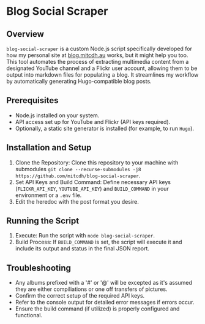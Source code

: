 # Blog Social Scraper
## Overview

`blog-social-scraper` is a custom Node.js script specifically developed for how my personal site at [blog.mitcdh.au](https://blog.mitcdh.au) works, but it might help you too. This tool automates the process of extracting multimedia content from a designated YouTube channel and a Flickr user account, allowing them to be output into markdown files for populating a blog. It streamlines my workflow by automatically generating Hugo-compatible blog posts.

## Prerequisites

*  Node.js installed on your system.
*  API access set up for YouTube and Flickr (API keys required).
*  Optionally, a static site generator is installed (for example, to run `Hugo`).

## Installation and Setup

1.  Clone the Repository: Clone this repository to your machine with submodules `git clone --recurse-submodules -j8 https://github.com/mitcdh/blog-social-scraper`.
2.  Set API Keys and Build Command: Define necessary API keys (`FLICKR_API_KEY`, `YOUTUBE_API_KEY`) and `BUILD_COMMAND` in your environment or a `.env` file.
3.  Edit the heredoc with the post format you desire.

## Running the Script

1.  Execute: Run the script with `node blog-social-scraper`.
2.  Build Process: If `BUILD_COMMAND` is set, the script will execute it and include its output and status in the final JSON report.

## Troubleshooting

*  Any albums prefixed with a '#' or '@' will be excepted as it's assumed they are either compiliations or one off transfers of pictures.
*  Confirm the correct setup of the required API keys.
*  Refer to the console output for detailed error messages if errors occur.
*  Ensure the build command (if utilized) is properly configured and functional.
